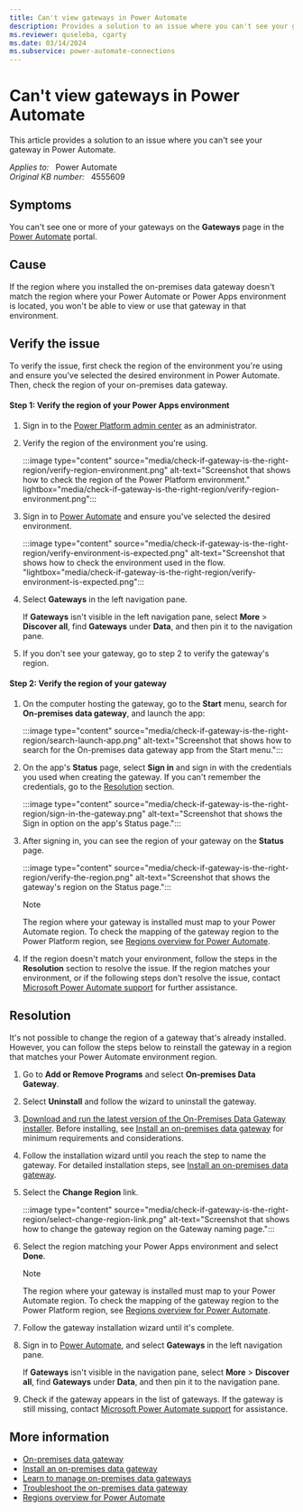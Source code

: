 ```yaml
---
title: Can't view gateways in Power Automate
description: Provides a solution to an issue where you can't see your gateway in Power Automate.
ms.reviewer: quseleba, cgarty
ms.date: 03/14/2024
ms.subservice: power-automate-connections
---
```

# Can't view gateways in Power Automate

This article provides a solution to an issue where you can't see your gateway in Power Automate.

_Applies to:_ &nbsp; Power Automate  
_Original KB number:_ &nbsp; 4555609

## Symptoms

You can't see one or more of your gateways on the **Gateways** page in the [Power Automate](https://make.powerautomate.com/) portal.

## Cause

If the region where you installed the on-premises data gateway doesn't match the region where your Power Automate or Power Apps environment is located, you won't be able to view or use that gateway in that environment.

## Verify the issue

To verify the issue, first check the region of the environment you're using and ensure you've selected the desired environment in Power Automate. Then, check the region of your on-premises data gateway.

#### Step 1: Verify the region of your Power Apps environment

1. Sign in to the [Power Platform admin center](https://admin.powerplatform.microsoft.com/environments) as an administrator.

1. Verify the region of the environment you're using.

    :::image type="content" source="media/check-if-gateway-is-the-right-region/verify-region-environment.png" alt-text="Screenshot that shows how to check the region of the Power Platform environment." lightbox="media/check-if-gateway-is-the-right-region/verify-region-environment.png":::

1. Sign in to [Power Automate](https://flow.microsoft.com/) and ensure you've selected the desired environment.

    :::image type="content" source="media/check-if-gateway-is-the-right-region/verify-environment-is-expected.png" alt-text="Screenshot that shows how to check the environment used in the flow. "lightbox="media/check-if-gateway-is-the-right-region/verify-environment-is-expected.png":::

1. Select **Gateways** in the left navigation pane.

    If **Gateways** isn't visible in the left navigation pane, select **More** > **Discover all**, find **Gateways** under **Data**, and then pin it to the navigation pane.

1. If you don't see your gateway, go to step 2 to verify the gateway's region.

#### Step 2: Verify the region of your gateway

1. On the computer hosting the gateway, go to the **Start** menu, search for **On-premises data gateway**, and launch the app:

    :::image type="content" source="media/check-if-gateway-is-the-right-region/search-launch-app.png" alt-text="Screenshot that shows how to search for the On-premises data gateway app from the Start menu.":::

1. On the app's **Status** page, select **Sign in** and sign in with the credentials you used when creating the gateway. If you can't remember the credentials, go to the [Resolution](#resolution) section.

    :::image type="content" source="media/check-if-gateway-is-the-right-region/sign-in-the-gateway.png" alt-text="Screenshot that shows the Sign in option on the app's Status page.":::

1. After signing in, you can see the region of your gateway on the **Status** page.

    :::image type="content" source="media/check-if-gateway-is-the-right-region/verify-the-region.png" alt-text="Screenshot that shows the gateway's region on the Status page.":::

    > [!NOTE]
    > The region where your gateway is installed must map to your Power Automate region. To check the mapping of the gateway region to the Power Platform region, see [Regions overview for Power Automate](/power-automate/regions-overview).

1. If the region doesn't match your environment, follow the steps in the **Resolution** section to resolve the issue. If the region matches your environment, or if the following steps don't resolve the issue, contact [Microsoft Power Automate support](https://powerautomate.microsoft.com/support/) for further assistance.

## Resolution

It's not possible to change the region of a gateway that's already installed. However, you can follow the steps below to reinstall the gateway in a region that matches your Power Automate environment region.

1. Go to **Add or Remove Programs** and select **On-premises Data Gateway**.

1. Select **Uninstall** and follow the wizard to uninstall the gateway.

1. [Download and run the latest version of the On-Premises Data Gateway installer](https://powerapps.microsoft.com/downloads/). Before installing, see [Install an on-premises data gateway](/data-integration/gateway/service-gateway-install) for minimum requirements and considerations.

1. Follow the installation wizard until you reach the step to name the gateway. For detailed installation steps, see [Install an on-premises data gateway](/data-integration/gateway/service-gateway-install#download-and-install-a-standard-gateway).

1. Select the **Change Region** link.

    :::image type="content" source="media/check-if-gateway-is-the-right-region/select-change-region-link.png" alt-text="Screenshot that shows how to change the gateway region on the Gateway naming page.":::

1. Select the region matching your Power Apps environment and select **Done**.

   > [!NOTE]
   > The region where your gateway is installed must map to your Power Automate region. To check the mapping of the gateway region to the Power Platform region, see [Regions overview for Power Automate](/power-automate/regions-overview).

1. Follow the gateway installation wizard until it's complete.
1. Sign in to [Power Automate](https://make.powerautomate.com/), and select **Gateways** in the left navigation pane.

   If **Gateways** isn't visible in the navigation pane, select **More** > **Discover all**, find **Gateways** under **Data**, and then pin it to the navigation pane.

1. Check if the gateway appears in the list of gateways. If the gateway is still missing, contact [Microsoft Power Automate support](https://powerautomate.microsoft.com/support/) for assistance.

## More information

- [On-premises data gateway](/power-automate/gateway-reference)
- [Install an on-premises data gateway](/data-integration/gateway/service-gateway-install)
- [Learn to manage on-premises data gateways](/power-automate/gateway-manage)
- [Troubleshoot the on-premises data gateway](/data-integration/gateway/service-gateway-tshoot)
- [Regions overview for Power Automate](/power-automate/regions-overview)

